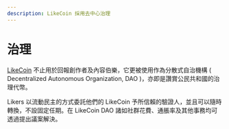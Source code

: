 ```yaml
---
description: LikeCoin 採用去中心治理
---
```


# 治理

[LikeCoin](https://like.co/) 不止用於回報創作者及內容伯樂，它更被使用作為分散式自治機構 ( Decentralized Autonomous Organization, DAO )，亦即是讚賞公民共和國的治理代幣。

Likers 以流動民主的方式委託他們的 LikeCoin 予所信賴的驗證人，並且可以隨時轉換，不設固定任期。在 LikeCoin DAO 諸如社群花費、通脹率及其他事務均可透過提出議案解決。
